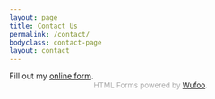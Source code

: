 ```yaml
---
layout: page
title: Contact Us
permalink: /contact/
bodyclass: contact-page
layout: contact
---
```


<div id="wufoo-q1xoayf21upl2b2">
Fill out my <a href="https://bhamaiga.wufoo.com/forms/q1xoayf21upl2b2">online form</a>.
</div>
<div id="wuf-adv" style="font-family:inherit;font-size: small;color:#a7a7a7;text-align:center;display:block;">HTML Forms powered by <a href="http://www.wufoo.com">Wufoo</a>.</div>
<script type="text/javascript">var q1xoayf21upl2b2;(function(d, t) {
var s = d.createElement(t), options = {
'userName':'bhamaiga',
'formHash':'q1xoayf21upl2b2',
'autoResize':true,
'height':'597',
'async':true,
'host':'wufoo.com',
'header':'show',
'ssl':true};
s.src = ('https:' == d.location.protocol ? 'https://' : 'http://') + 'www.wufoo.com/scripts/embed/form.js';
s.onload = s.onreadystatechange = function() {
var rs = this.readyState; if (rs) if (rs != 'complete') if (rs != 'loaded') return;
try { q1xoayf21upl2b2 = new WufooForm();q1xoayf21upl2b2.initialize(options);q1xoayf21upl2b2.display(); } catch (e) {}};
var scr = d.getElementsByTagName(t)[0], par = scr.parentNode; par.insertBefore(s, scr);
})(document, 'script');</script>



